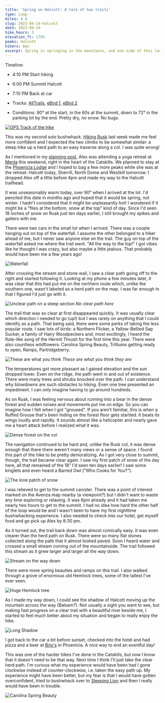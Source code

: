 ```yaml
---
title: 'Spring on Halcott: A tale of two trails'
type: Loop
miles: 4.4
slug: 2023-04-14-halcott
date: 2023-04-14
hike_hours: 3
elevation_ft: 1795
peaks: Halcott
hikers: Dan
excerpt: Spring is springing in the mountains, and one side of this loop is considerably harder than the other.
---
```


Timeline:

- 4:10 PM Start hiking
- 6:00 PM Summit Halcott
- 7:10 PM Back at car

- Tracks: [AllTrails], [eBird 1], [eBird 2]
- Conditions: 90° at the start, in the 60s at the summit, down to 72° in the parking lot by the end. Pretty dry, no snow. No bugs.

[![GPS Track of the hike]({{site.baseurl}}/assets/2023-04-14-halcott/track.png)]({{site.baseurl}}/map/?hike=2023-04-14-halcott)

This was my second solo bushwhack. [Hiking Rusk] last week made me feel more confident and I expected the two climbs to be somewhat similar: a steep hike up a herd path to an easy traverse along a col. I was quite wrong!

As I mentioned in my [planning post], Alex was attending a yoga retreat at [Menla] this weekend, right in the heart of the Catskills. We planned to stay at the [Phoenicia Lodge] and I hoped to bag a few more peaks while she was at the retreat: Halcott today, Sherrill, North Dome and Westkill tomorrow. I dropped Alex off a little before 4pm and made my way to the Halcott trailhead.

It was unseasonably warm today, over 90° when I arrived at the lot. I'd penciled this date in months ago and hoped that it would be spring, not winter. I hadn't considered that it might be unpleasantly hot! I wondered if it might be a "flies at the bottom, snow at the top" kind of day. Since I'd seen 18 inches of snow on Rusk just ten days earlier, I still brought my spikes and gaiters with me.

There were two cars in the small lot when I arrived. There was a couple hanging out on top of the waterfall. I assume the other belonged to a hiker ahead of me, but I never saw anyone else on the trail. The guy on top of the waterfall asked me where the trail went. "All the way to the top!" I got vibes like he thought I was crazy, but also maybe a little jealous. That probably would have been me a few years ago!

![Waterfall]({{site.baseurl}}/assets/2023-04-14-halcott/waterfall.jpeg)

After crossing the stream and stone wall, I saw a clear path going off to the right and started following it. Looking at my phone a few minutes later, it was clear that this had put me on the northern route which, unlike the southern one, wasn't labeled as a herd path on the map. I was far enough in that I figured I'd just go with it.

![Unclear path on a steep section]({{site.baseurl}}/assets/2023-04-14-halcott/steep-unclear-path.jpeg) _No clear path here_

The trail that was so clear at first disappeared quickly. It was usually clear which direction I needed to go (up!) but I was rarely on anything that I could identify as a path. That being said, there were some perks of taking the less popular route. I saw lots of birds: a Northern Flicker, a Yellow-Bellied Sap Sucker, a family of Hairy Woodpeckers and, most excitingly, I heard the flute-like song of the Hermit Thrush for the first time this year. There were also countless wildflowers: Carolina Spring Beauty, Trilliums getting ready to open, Ramps, Partridgeberry.

![These are what you think]({{site.baseurl}}/assets/2023-04-14-halcott/field-o-ramps.jpeg) _These are what you think they are_

The temperatures got more pleasant as I gained elevation and the sun dropped lower. Even on the ridge, the path went in and out of existence. There were many trees and shrubs knocked over the path. I can understand why blowdowns are such obstacles to hiking. Even one tree presented an impediment. I can only imagine having to go around hundreds.

As on Rusk, I was feeling nervous about running into a bear in the dense forest and sudden noises and movements put me on edge. So you can imagine how I felt when I got "groused". If you aren't familiar, this is when a Ruffed Grouse that's been hiding on the forest floor gets startled. It beats its wings loudly and rapidly. It sounds almost like a helicopter and nearly gave me a heart attack before I realized what it was.

![Dense forest on the col]({{site.baseurl}}/assets/2023-04-14-halcott/col-dense.jpeg)

The navigation continued to be hard and, unlike the Rusk col, it was dense enough that there there weren't many views or a sense of space. I found this part of the hike to be pretty demoralizing. As I got very close to summit, though, the trail became clear again. I saw my first patch of snow of the day here, all that remained of the 18" I'd seen ten days earlier! I saw some kinglets and even heard a Barred Owl ("Who Cooks for You?").

![The lone patch of snow]({{site.baseurl}}/assets/2023-04-14-halcott/patch-of-snow.jpeg)

I was relieved to get to the summit canister. There was a point of interest marked on the Avenza map nearby (a viewpoint?) but I didn't want to waste any time exploring or relaxing. It was 6pm already and it had taken me nearly two hours to get to the summit. I had no idea how hard the other half of the loop would be and I wasn't keen to have my first nighttime bushwhacking experience. I also needed to check into our hotel, get myself food and go pick up Alex by 8:30 pm.

As it turned out, the trail back down was almost comically easy. It was even clearer than the herd path on Rusk. There were so many flat stones collected along the path that it almost looked paved. Soon I heard water and crossed a small stream coming out of the mountainside. The trail followed this stream as it grew larger and larger all the way down.

![Stream on the way down]({{site.baseurl}}/assets/2023-04-14-halcott/stream.jpeg)

There were more spring beauties and ramps on this trail. I also walked through a grove of enormous old Hemlock trees, some of the tallest I've ever seen.

![Huge Hemlock tree]({{site.baseurl}}/assets/2023-04-14-halcott/huge-hemlock.jpeg)

As I made my way down, I could see the shadow of Halcott moving up the mountain across the way (Balsam?). Not usually a sight you want to see, but making fast progress on a clear trail with a beautiful river beside me, I started to feel much better about my situation and began to really enjoy the hike.

![Long Shadow]({{site.baseurl}}/assets/2023-04-14-halcott/shadow-longer.jpeg)

I got back to the car a bit before sunset, checked into the hotel and had pizza and a beer at [Brio's] in Phoenicia. A nice way to end an eventful day!

This was one of the harder hikes I've done in the Catskills, but now I know that it doesn't need to be that way. Next time I think I'll just take the clear herd path. I'm curious what my experience would have been had I gone clockwise instead of counter-clockwise, i.e. taken the easy path up. My experience might have been better, but my fear is that I would have gotten overconfident, tried to bushwhack over to [Sleeping Lion] and then I really would have been in trouble.

![Carolina Spring Beauty]({{site.baseurl}}/assets/2023-04-14-halcott/spring-beauty.jpeg)

[alltrails]: https://www.alltrails.com/explore/recording/evening-hike-at-halcott-mountain-123650d
[ebird 1]: https://ebird.org/checklist/S134087973
[ebird 2]: https://ebird.org/checklist/S134088061
[Phoenicia Lodge]: https://www.phoenicialodge.com/
[Menla]: https://menla.org/
[planning post]: /catskills/2023/04/01/planning.html
[Hiking Rusk]: /catskills/2023/04/04/2023-04-04-rusk.html
[Brio's]: http://brios.net/
[Sleeping Lion]: https://www.catskillhiker.net/CHH/peaks/sleepinglion.shtml
